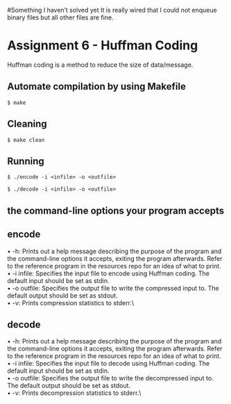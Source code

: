 #Something I haven’t solved yet
It is really wired that I could not enqueue binary files but all other files are fine.

# Assignment 6 - Huffman Coding
Huffman coding is a method to reduce the size of data/message.

## Automate compilation by using Makefile
```
$ make
```

## Cleaning
```
$ make clean
```

## Running

```
$ ./encode -i <infile> -o <outfile>
```
```
$ ./decode -i <infile> -o <outfile>
```
## the command-line options your program accepts
## encode
• -h: Prints out a help message describing the purpose of the program and the command-line options it accepts, exiting the program afterwards. Refer to the reference program in the resources repo for an idea of what to print.\
• -i infile: Specifies the input file to encode using Huffman coding. The default input should be set as stdin.\
• -o outfile: Specifies the output file to write the compressed input to. The default output should be set as stdout.\
• -v: Prints compression statistics to stderr.\
## decode
• -h: Prints out a help message describing the purpose of the program and the command-line options it accepts, exiting the program afterwards. Refer to the reference program in the resources repo for an idea of what to print.\
• -i infile: Specifies the input file to decode using Huffman coding. The default input should be set as stdin.\
• -o outfile: Specifies the output file to write the decompressed input to. The default output should be set as stdout.\
• -v: Prints decompression statistics to stderr.\
